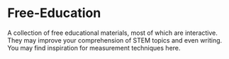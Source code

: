 # Free-Education
A collection of free educational materials, most of which are interactive. They may improve your comprehension of STEM topics and even writing. You may find inspiration for measurement techniques here.
